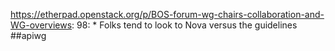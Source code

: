https://etherpad.openstack.org/p/BOS-forum-wg-chairs-collaboration-and-WG-overviews: 98: * Folks tend to look to Nova versus the guidelines ##apiwg

